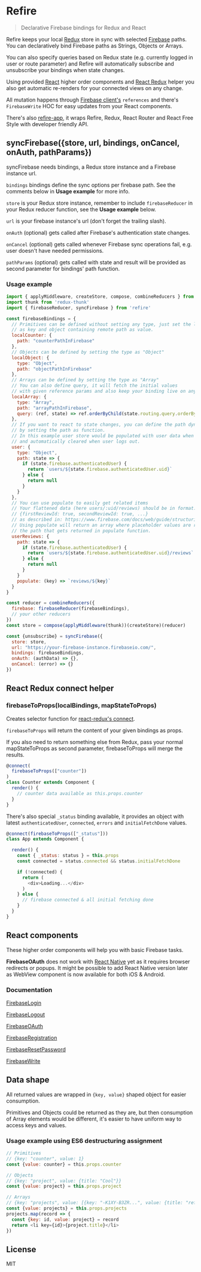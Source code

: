 # Refire

> Declarative Firebase bindings for Redux and React

Refire keeps your local [Redux](http://redux.js.org/) store in sync with selected [Firebase](https://www.firebase.com/) paths. You can declaratively bind Firebase paths as Strings, Objects or Arrays.

You can also specify queries based on Redux state (e.g. currently logged in user or route parameter) and Refire will automatically subscribe and unsubscribe your bindings when state changes.

Using provided [React](https://facebook.github.io/react/) higher order components and [React Redux](https://github.com/reactjs/react-redux) helper you also get automatic re-renders for your connected views on any change.

All mutation happens through [Firebase client's](https://www.firebase.com/docs/web/api/firebase) `references` and there's `FirebaseWrite` HOC for easy updates from your React components.

There's also [refire-app](https://github.com/hoppula/refire-app), it wraps Refire, Redux, React Router and React Free Style with developer friendly API.

## syncFirebase({store, url, bindings, onCancel, onAuth, pathParams})

syncFirebase needs bindings, a Redux store instance and a Firebase instance url.

`bindings` bindings define the sync options per firebase path. See the comments below in **Usage example** for more info.

`store` is your Redux store instance, remember to include `firebaseReducer` in your Redux reducer function, see the **Usage example** below.

`url` is your firebase instance's url (don't forget the trailing slash).

`onAuth` (optional) gets called after Firebase's authentication state changes.

`onCancel` (optional) gets called whenever Firebase sync operations fail, e.g. user doesn't have needed permissions.

`pathParams` (optional) gets called with state and result will be provided as second parameter for bindings' path function.

### Usage example
```js
import { applyMiddleware, createStore, compose, combineReducers } from 'redux'
import thunk from 'redux-thunk'
import { firebaseReducer, syncFirebase } from 'refire'

const firebaseBindings = {
  // Primitives can be defined without setting any type, just set the local sync path
  // as key and object containing remote path as value.
  localCounter: {
    path: "counterPathInFirebase"
  },
  // Objects can be defined by setting the type as "Object"
  localObject: {
    type: "Object",
    path: "objectPathInFirebase"
  },
  // Arrays can be defined by setting the type as "Array"
  // You can also define query, it will fetch the initial values
  // with given reference params and also keep your binding live on any changes
  localArray: {
    type: "Array",
    path: "arrayPathInFirebase",
    query: (ref, state) => ref.orderByChild(state.routing.query.orderBy)
  },
  // If you want to react to state changes, you can define the path dynamically
  // by setting the path as function.
  // In this example user store would be populated with user data when user logs in
  // and automatically cleared when user logs out.
  user: {
    type: "Object",
    path: state => {
      if (state.firebase.authenticatedUser) {
        return `users/${state.firebase.authenticatedUser.uid}`
      } else {
        return null
      }
    }
  },
  // You can use populate to easily get related items
  // Your flattened data (here users/:uid/reviews) should be in format:
  // {firstReviewId: true, secondReviewId: true, ...}
  // as described in: https://www.firebase.com/docs/web/guide/structuring-data.html#section-join
  // Using populate will return an array where placeholder values are replaced with real values from
  // the path that gets returned in populate function.
  userReviews: {
    path: state => {
      if (state.firebase.authenticatedUser) {
        return `users/${state.firebase.authenticatedUser.uid}/reviews`
      } else {
        return null
      }
    }
    populate: (key) => `reviews/${key}`
  }
}

const reducer = combineReducers({
  firebase: firebaseReducer(firebaseBindings),
  // your other reducers
})
const store = compose(applyMiddleware(thunk))(createStore)(reducer)

const {unsubscribe} = syncFirebase({
  store: store,
  url: "https://your-firebase-instance.firebaseio.com/",
  bindings: firebaseBindings,
  onAuth: (authData) => {},
  onCancel: (error) => {}
})
```

## React Redux connect helper

### firebaseToProps(localBindings, mapStateToProps)

Creates selector function for [react-redux's connect](https://github.com/reactjs/react-redux/blob/master/docs/api.md#connectmapstatetoprops-mapdispatchtoprops-mergeprops-options).

`firebaseToProps` will return the content of your given bindings as props.

If you also need to return something else from Redux, pass your normal mapStateToProps as second parameter, firebaseToProps will merge the results.

```js
@connect(
  firebaseToProps(["counter"])
)
class Counter extends Component {
  render() {
    // counter data available as this.props.counter
  }
}
```

There's also special `_status` binding available, it provides an object with latest `authenticatedUser`, `connected`, `errors` and `initialFetchDone` values.

```js
@connect(firebaseToProps(["_status"]))
class App extends Component {

  render() {
    const { _status: status } = this.props
    const connected = status.connected && status.initialFetchDone

    if (!connected) {
      return (
        <div>Loading...</div>
      )
    } else {
      // firebase connected & all initial fetching done
    }
  }
}
```

## React components

These higher order components will help you with basic Firebase tasks.

**FirebaseOAuth** does not work with [React Native](https://facebook.github.io/react-native/) yet as it requires browser redirects or popups. It might be possible to add React Native version later as WebView component is now available for both iOS & Android.

### Documentation

[FirebaseLogin](docs/FirebaseLogin.md)

[FirebaseLogout](docs/FirebaseLogout.md)

[FirebaseOAuth](docs/FirebaseOAuth.md)

[FirebaseRegistration](docs/FirebaseRegistration.md)

[FirebaseResetPassword](docs/FirebaseResetPassword.md)

[FirebaseWrite](docs/FirebaseWrite.md)

## Data shape

All returned values are wrapped in `{key, value}` shaped object for easier consumption.

Primitives and Objects could be returned as they are, but then consumption of Array elements would be different, it's easier to have uniform way to access keys and values.

### Usage example using ES6 destructuring assignment
```js
// Primitives
// {key: "counter", value: 1}
const {value: counter} = this.props.counter

// Objects
// {key: "project", value: {title: "Cool"}}
const {value: project} = this.props.project

// Arrays
// {key: "projects", value: [{key: "-K1XY-B3ZR...", value: {title: "refire"}}]}
const {value: projects} = this.props.projects
projects.map(record => {
  const {key: id, value: project} = record
  return <li key={id}>{project.title}</li>
})
```

## License

MIT
